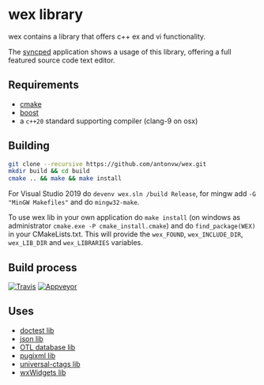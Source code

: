 # wex library

wex contains a library that offers c++ ex and vi functionality.

The [syncped](http://sourceforge.net/projects/syncped) application
shows a usage of this library, offering a full featured source code text editor.

## Requirements

- [cmake](http://www.cmake.org/)
- [boost](https://www.boost.org)
- a `c++20` standard supporting compiler (clang-9 on osx)

## Building

```bash
git clone --recursive https://github.com/antonvw/wex.git
mkdir build && cd build
cmake .. && make && make install
```

For Visual Studio 2019 do
  `devenv wex.sln /build Release`,
for mingw add `-G "MinGW Makefiles"` and do `mingw32-make`.

To use wex lib in your own application do `make install`
(on windows as administrator `cmake.exe -P cmake_install.cmake`)
and do `find_package(WEX)` in your CMakeLists.txt. This will provide the
`wex_FOUND`, `wex_INCLUDE_DIR`, `wex_LIB_DIR` and `wex_LIBRARIES` variables.

## Build process

  [![Travis](https://travis-ci.org/antonvw/wex.png?branch=develop)](https://travis-ci.org/antonvw/wex)
  [![Appveyor](https://ci.appveyor.com/api/projects/status/a346d8537whyrjev?svg=true)](https://ci.appveyor.com/project/antonvw/wex)

## Uses

- [doctest lib](https://github.com/onqtam/doctest)
- [json lib](https://github.com/nlohmann/json)
- [OTL database lib](http://otl.sourceforge.net/)
- [pugixml lib](https://github.com/zeux/pugixml)
- [universal-ctags lib](https://github.com/universal-ctags/ctags)
- [wxWidgets lib](https://github.com/wxWidgets/wxWidgets/)
